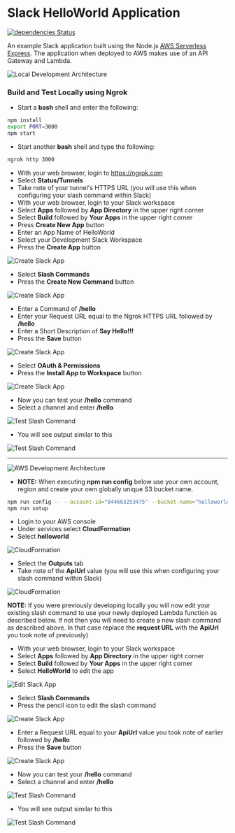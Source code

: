 # Slack HelloWorld Application

[![dependencies Status](https://david-dm.org/joeireland/slack-helloworld/status.svg)](https://david-dm.org/joeireland/slack-helloworld)

An example Slack application built using the Node.js [AWS Serverless Express](https://github.com/awslabs/aws-serverless-express). The application when deployed to AWS makes use of an API Gateway and Lambda.

![Local Development Architecture](images/local-dev-architecture.png)

### Build and Test Locally using Ngrok

- Start a **bash** shell and enter the following:

```bash
npm install
export PORT=3000
npm start
```

- Start another **bash** shell and type the following:

```bash
ngrok http 3000
```

- With your web browser, login to https://ngrok.com
- Select **Status/Tunnels**
- Take note of your tunnel's HTTPS URL (you will use this when configuring your slash command within Slack)
- With your web browser, login to your Slack workspace
- Select **Apps** followed by **App Directory** in the upper right corner
- Select **Build** followed by **Your Apps** in the upper right corner
- Press **Create New App** button
- Enter an App Name of HelloWorld
- Select your Development Slack Workspace
- Press the **Create App** button

![Create Slack App](images/create-slack-app.png)

- Select **Slash Commands**
- Press the **Create New Command** button

![Create Slack App](images/create-slash-command.png)

- Enter a Command of **/hello**
- Enter your Request URL equal to the Ngrok HTTPS URL followed by **/hello**
- Enter a Short Description of **Say Hello!!!**
- Press the **Save** button

![Create Slack App](images/create-slash-command2.png)

- Select **OAuth & Permissions**
- Press the **Install App to Workspace** button

![Create Slack App](images/install-slack-app.png)

- Now you can test your **/hello** command
- Select a channel and enter **/hello**

![Test Slash Command](images/test-slash-command.png)

- You will see output similar to this

![Test Slash Command](images/test-slash-command2.png)

---

![AWS Development Architecture](images/aws-dev-architecture.png)

- **NOTE:** When executing **npm run config** below use your own account, region and create your own globally unique S3 bucket name.

```bash
npm run config -- --account-id="844663253475" --bucket-name="helloworld9912" --function-name="helloworld" --region="us-east-1"
npm run setup
```

- Login to your AWS console
- Under services select **CloudFormation**
- Select **helloworld**

![CloudFormation](images/aws-cloudformation.png)

- Select the **Outputs** tab
- Take note of the **ApiUrl** value (you will use this when configuring your slash command within Slack)

![CloudFormation](images/aws-cloudformation2.png)

**NOTE:** If you were previously developing locally you will now edit your existing slash command to use your newly deployed Lambda function as described below. If not then you will need to create a new slash command as described above. In that case replace the **request URL** with the **ApiUrl** you took note of previously)

- With your web browser, login to your Slack workspace
- Select **Apps** followed by **App Directory** in the upper right corner
- Select **Build** followed by **Your Apps** in the upper right corner
- Select **HelloWorld** to edit the app

![Edit Slack App](images/edit-slack-app.png)

- Select **Slash Commands**
- Press the pencil icon to edit the slash command

![Create Slack App](images/edit-slash-command.png)

- Enter a Request URL equal to your **ApiUrl** value you took note of earlier followed by **/hello**
- Press the **Save** button

![Create Slack App](images/edit-slash-command2.png)

- Now you can test your **/hello** command
- Select a channel and enter **/hello**

![Test Slash Command](images/test-slash-command.png)

- You will see output similar to this

![Test Slash Command](images/test-slash-command2.png)
